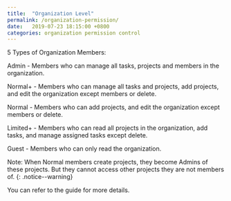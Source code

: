 ```yaml
---
title:  "Organization Level"
permalink: /organization-permission/
date:   2019-07-23 18:15:00 +0800
categories: organization permission control
---
```

5 Types of Organization Members:

Admin - Members who can manage all tasks, projects and members in the organization.

Normal+ - Members who can manage all tasks and projects, add projects, and edit the organization except members or delete.

Normal - Members who can add projects, and edit the organization except members or delete.

Limited+ - Members who can read all projects in the organization, add tasks, and manage assigned tasks except delete.

Guest - Members who can only read the organization.

Note: When Normal members create projects, they become Admins of these projects. But they cannot access other projects they are not members of.
{: .notice--warning}

You can refer to the guide for more details.